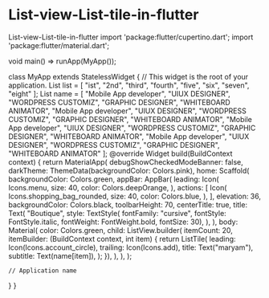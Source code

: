 # List-view-List-tile-in-flutter
List-view-List-tile-in-flutter
import 'package:flutter/cupertino.dart';
import 'package:flutter/material.dart';

void main() => runApp(MyApp());

class MyApp extends StatelessWidget {
  // This widget is the root of your application.
  List list = [
    "ist",
    "2nd",
    "third",
    "fourth",
    "five",
    "six",
    "seven",
    "eight"
  ];
  List name = [
    "Mobile App developer",
    "UIUX DESIGNER",
    "WORDPRESS CUSTOMIZ",
    "GRAPHIC DESIGNER",
    "WHITEBOARD ANIMATOR",
    "Mobile App developer",
    "UIUX DESIGNER",
    "WORDPRESS CUSTOMIZ",
    "GRAPHIC DESIGNER",
    "WHITEBOARD ANIMATOR",
    "Mobile App developer",
    "UIUX DESIGNER",
    "WORDPRESS CUSTOMIZ",
    "GRAPHIC DESIGNER",
    "WHITEBOARD ANIMATOR",
    "Mobile App developer",
    "UIUX DESIGNER",
    "WORDPRESS CUSTOMIZ",
    "GRAPHIC DESIGNER",
    "WHITEBOARD ANIMATOR"
  ];
  @override
  Widget build(BuildContext context) {
    return MaterialApp(
      debugShowCheckedModeBanner: false,
      darkTheme: ThemeData(backgroundColor: Colors.pink),
      home: Scaffold(
        backgroundColor: Colors.green,
        appBar: AppBar(
          leading: Icon(
            Icons.menu,
            size: 40,
            color: Colors.deepOrange,
          ),
          actions: [
            Icon(
              Icons.shopping_bag_rounded,
              size: 40,
              color: Colors.blue,
            ),
          ],
          elevation: 36,
          backgroundColor: Colors.black,
          toolbarHeight: 70,
          centerTitle: true,
          title: Text(
            "Boutique",
            style: TextStyle(
                fontFamily: "cursive",
                fontStyle: FontStyle.italic,
                fontWeight: FontWeight.bold,
                fontSize: 30),
          ),
        ),
        body: Material(
          color: Colors.green,
          child: ListView.builder(
              itemCount: 20,
              itemBuilder: (BuildContext context, int item) {
                return ListTile(
                  leading: Icon(Icons.account_circle),
                  trailing: Icon(Icons.add),
                  title: Text("maryam"),
                  subtitle: Text(name[item]),
                );
              }),
        ),
      ),
    );

    // Application name
  }
}
